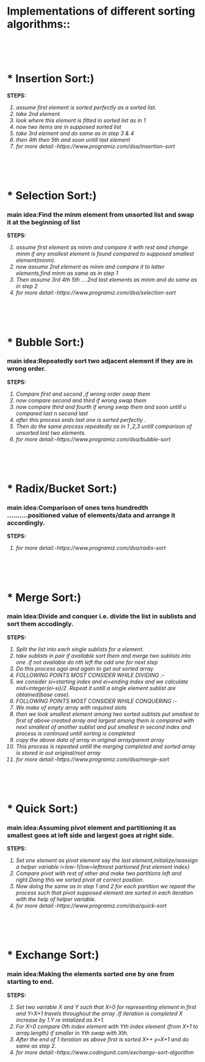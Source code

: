  # Implementations of different sorting algorithms::
 <br><br><br>
 <h1> * Insertion Sort:)</h1>
  <b>STEPS:</b>
  <i>
    <ol>
        <li>assume first element is sorted perfectly as a sorted list.</li>
        <li>take 2nd element</li>
        <li>look where this element is fitted in sorted list as in 1</li>
        <li>now two items are in supposed sorted list </li>
        <li>take 3rd element and do same as in step 3 & 4</li>
        <li>then 4th then 5th and soon untill last element</li>
        <li>for more detail:-https://www.programiz.com/dsa/insertion-sort</li>
    </ol>
  </i>
 <br><br><br>
<h1> * Selection Sort:)</h1>
 <h3>main idea:Find the minm element from unsorted list and swap it at the beginning of list</h3>
 <b>STEPS:</b>
  <i>
    <ol>
        <li>assume first element as minm and compare it with rest amd change minm if any smallest element is found compared to supposed smallest element(minm).</li>
        <li>now assume  2nd element as minm and compare it to latter elements,find minm as same as in step 1</li>
        <li>Then assume 3rd 4th 5th ....2nd last elements as minm and do same as in step 2</li>
        <li>for more detail:-https://www.programiz.com/dsa/selection-sort</li>
    </ol>
  </i>
 <br><br><br>
 <h1> * Bubble Sort:)</h1>
 <h3>main idea:Repeatedly sort two adjacent element if they are in wrong order.</h3>
 <b>STEPS:</b>
  <i>
    <ol>
        <li>Compare first and second ,if wrong order swap them</li>
        <li>now compare second and third if wrong swap them</li>
        <li>now compare third and fourth if wrong swap them and soon untill u compared last n second last</li>
        <li>after this process ends last one is sorted perfectly .</li>
        <li>Then do the same process repeatedly as in 1 ,2,3 untill comparison of unsorted last two elements.</li>
        <li>for more detail:-https://www.programiz.com/dsa/bubble-sort</li>
    </ol>
  </i>
 <br><br><br>
 <h1> * Radix/Bucket Sort:)</h1>
 <h3>main idea:Comparison of ones tens hundredth ..........positioned value of elements/data and arrange it accordingly.</h3>
 <b>STEPS:</b>
  <i>
    <ol>
        <li>for more detail:-https://www.programiz.com/dsa/radix-sort</li>
    </ol>
  </i>
 <br><br><br>
 <h1> * Merge Sort:)</h1>
 <h3>main idea:Divide and conquer i.e. divide the list in sublists and sort them accodingly.</h3>
 <b>STEPS:</b>
  <i>
    <ol>
        <li>Split the list into each single sublists for a element. </li>
        <li>take sublists in pair if available sort them and merge two sublists into one .if not available do nth left the odd one for next step </li>
        <li>Do this process agai and again to get out sorted array. </li>
        <li>FOLLOWING POINTS MOST CONSIDER WHILE DIVIDING :- </li>
        <li>we consider si=starting index and ei=ending index and we calculate mid=integer(ei-si)/2 .Repeat it untill a single element sublist are obtained(base case). </li>
        <li>FOLLOWING POINTS MOST CONSIDER WHILE CONQUERING :- </li>
        <li>We make of empty array with required slots </li>
        <li>then we look smallest element among two sorted sublists put smallest to first of above created array and largest among them is compared with next smallest of another sublist and put smallest in second index and process is continued untill sorting is completed</li>
        <li>copy the above data of array in original array/parent array</li>
        <li>This process is repeated untill the merging completed and sorted array is stored in out original/root array </li>
        <li>for more detail:-https://www.programiz.com/dsa/merge-sort</li>
    </ol>
  </i>
 <br><br><br>
  <h1>* Quick Sort:)</h1>
 <h3>main idea:Assuming pivot element and partitioning it as smallest goes at left side and largest goes at right side.</h3>
 <b>STEPS:</b>
  <i>
    <ol>
        <li>Set one element as pivot element say the last element,initialize/reassign a helper variable i=low-1{low=leftmost partioned first element index}</li>
        <li>Compare pivot with rest of other and make two partitions left and right.Doing this we sorted pivot at correct position.</li>
        <li>Now doing the same as in step 1 and 2 for each partition we repeat the process such that pivot supposed element are sorted in each iteration with the help of helper variable. </li>
        <li>for more detail:-https://www.programiz.com/dsa/quick-sort</li>
    </ol>
  </i>
 <br><br><br>
 <h1> * Exchange Sort:)</h1>
 <h3>main idea:Making the elements sorted one by one from starting to end.</h3>
 <b>STEPS:</b>
  <i>
    <ol>
        <li>Set two variable X and Y such that X=0 for representing element in first and Y=X+1 travels throughout the array .If iteration is completed X increase by 1.Y re intialized as X+1.</li>
        <li>For X=0 compare 0th index element with Yth index element {from X+1 to array.length} if smaller in Yth swap with Xth.</li>
        <li>After the end of 1 iteration as above first is sorted X++ y=X+1 and do same as step 2. </li>
        <li>for more detail:-https://www.codingunit.com/exchange-sort-algorithm</li>
    </ol>
  </i>
 <br><br><br>